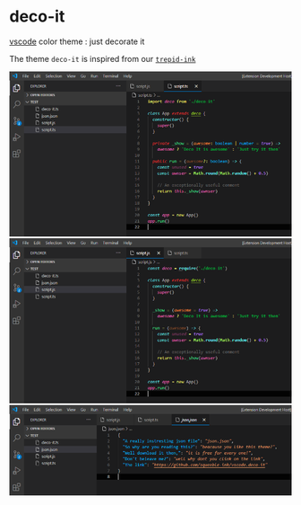 # deco-it

[vscode](https://code.visualstudio.com/) color theme : just decorate it

The theme `deco-it` is inspired from our [`trepid-ink`](https://github.com/squeeble-ink/vscode.trepid-ink/edit/master/README.md)

![deco-it-ts](./assets/deco-it-ts-100.png)  
![deco-it-js](./assets/deco-it-js-100.png)  
![deco-it-json](./assets/deco-it-json-100.png)
